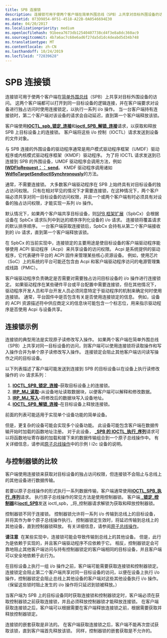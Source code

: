 ```yaml
---
title: SPB 连接锁
description: 连接锁可用于使两个客户端在简单外围总线（SPB）上共享对目标外围设备的访问。
ms.assetid: 073D9854-0F51-4518-A22B-0A0546694E30
ms.date: 04/20/2017
ms.localizationpriority: medium
ms.openlocfilehash: 91beea7673db12540407738cd4f3e8a8dc360ac9
ms.sourcegitcommit: 4b7a6ac7c68e6ad6f27da5d1dc4deabd5d34b748
ms.translationtype: MT
ms.contentlocale: zh-CN
ms.lasthandoff: 10/24/2019
ms.locfileid: "72839628"
---
```

# <a name="spb-connection-locks"></a>SPB 连接锁


连接锁可用于使两个客户端在[简单外围总线](https://docs.microsoft.com/previous-versions/hh450903(v=vs.85))（SPB）上共享对目标外围设备的访问。 这两个客户端都可以打开到同一目标设备的逻辑连接，并在客户端要求对设备进行独占访问时使用连接锁定，以执行一系列 i/o 操作。 当一台客户端持有连接锁时，第二个客户端对该设备的请求会自动延迟，直到第一个客户端释放该锁。

客户端使用[**IOCTL\_spb\_锁定\_连接**](https://msdn.microsoft.com/library/windows/hardware/jj819324)和[**ioctl\_SPB\_解锁\_连接**](https://msdn.microsoft.com/library/windows/hardware/jj819325)请求，以获取和释放 SPB 上目标设备上的连接锁。 客户端将这些 i/o 控制（IOCTL）请求发送到设备的文件对象。

与 SPB 连接的外围设备的驱动程序通常是用户模式驱动程序框架（UMDF）驱动程序或内核模式驱动程序框架（KMDF）驱动程序。 为了将 IOCTL 请求发送到已连接到 SPB 的外围设备，UMDF 驱动程序会调用方法，例如[**IWDFIoRequest：： send**](https://docs.microsoft.com/windows-hardware/drivers/ddi/wudfddi/nf-wudfddi-iwdfiorequest-send)。 KMDF 驱动程序调用诸如[**WdfIoTargetSendIoctlSynchronously**](https://docs.microsoft.com/windows-hardware/drivers/ddi/wdfiotarget/nf-wdfiotarget-wdfiotargetsendioctlsynchronously)的方法。

通常，不需要连接锁。 大多数客户端驱动程序在 SPB 上始终具有对目标设备的独占访问权限。 只有在相对罕见的情况下才需要连接锁，在这种情况下，两个客户端必须共享对同一目标设备的访问权限，并且一个或两个客户端有时必须具有对设备的独占访问权限，才能实现一系列 i/o 操作。

默认情况下，如果两个客户端共享目标设备，则[SPB 框架扩展](https://docs.microsoft.com/windows-hardware/drivers/spb/spb-framework-extension)（SpbCx）会根据设备在 SpbCx 请求队列中到达的顺序序列化设备的 i/o 请求。 连接锁将覆盖请求的默认排序顺序。 一台客户端获取连接锁后，SpbCx 会持有从第二个客户端接收到的 i/o 请求，直到第一个客户端释放该锁。

在 SpbCx 的当前实现中，连接锁定的主要用途是使目标设备的客户端驱动程序能够使用 ACPI 驱动程序（Acpi）来共享设备的访问权限。 Acpi 是系统提供的驱动程序，它代表硬件平台的 ACPI 固件来管理某些核心资源设备。 例如，使用芯片（SoC）上的系统的平台可能还包含由 Acpi 和客户端驱动程序访问的电源管理集成线路（PMIC）。

客户端驱动程序负责确定是否需要对需要独占访问目标设备的 i/o 操作进行连接锁定。 如果驱动程序在某些硬件平台或平台配置中需要连接锁，但在其他情况下，驱动程序开发人员和平台开发人员必须同意特定于驱动程序的机制来确定何时使用连接锁。 通常，平台固件中是否包含有关是否使用连接锁定的信息。 例如，设备的 ACPI 资源描述符中供应商定义的信息块可能包含一个标志位，用来指示驱动程序是否使用 Acpi 与设备共享。

## <a name="connection-lock-example"></a>连接锁示例


连接锁的典型用法是实现原子读修改写入操作。 如果两个客户端在简单外围总线（SPB）上共享对同一目标设备的访问，则客户端可以使用连接锁将读取操作和写入操作合并为单个原子读修改写入操作。 连接锁定会阻止其他客户端访问读写操作之间的目标设备。

以下列表描述了客户端可能发送到连接到 SPB 的目标设备以在设备上执行读修改操作的 i/o 请求系列：

1.  [**IOCTL\_SPB\_锁定\_连接**](https://msdn.microsoft.com/library/windows/hardware/jj819324)–获取目标设备上的连接锁。
2.  [**IRP\_MJ\_读取**](https://docs.microsoft.com/windows-hardware/drivers/kernel/irp-mj-read)–从设备地址读取数据块，以便客户端可以解释和修改数据。
3.  [**IRP\_MJ\_写入**](https://docs.microsoft.com/windows-hardware/drivers/kernel/irp-mj-write)–将修改后的数据块写入设备地址。
4.  [**IOCTL\_SPB\_解锁\_连接**](https://msdn.microsoft.com/library/windows/hardware/jj819325)–在目标设备上释放连接锁。

前面的列表可能适用于实现单个设备功能的简单设备。

但是，更复杂的设备可能会实现多个设备功能。 此设备可能包含客户端在数据传输开始时加载的函数地址注册。 对于此设备， [ **\_SPB 的 IOCTL\_执行\_序列**](https://msdn.microsoft.com/library/windows/hardware/hh450857)请求可以将函数地址寄存器的加载和接下来的数据传输组合到一个原子总线操作中。 有关详细信息，请参阅[原子总线操作](https://docs.microsoft.com/windows-hardware/drivers/spb/atomic-bus-operations)中的示例 I i2c 设备的说明。

## <a name="comparison-with-controller-locks"></a>与控制器锁的比较


客户端使用连接锁来获取对目标设备的独占访问权限，但连接锁不会阻止与总线上的其他设备进行数据传输。

若要以原子总线操作的形式执行一系列数据传输，客户端通常使用[**IOCTL\_SPB\_执行\_序列**](https://msdn.microsoft.com/library/windows/hardware/hh450857)请求。 执行原子总线操作的常见方法是使用控制器锁。 客户端[ **\_锁定\_控制器**](https://msdn.microsoft.com/library/windows/hardware/hh450858)和[**ioctl\_SPB**](https://msdn.microsoft.com/library/windows/hardware/hh450859)发送 ioctl\_spb，\_将\_控制器请求解锁为获取和释放控制器锁。

控制器锁不同于连接锁。 控制器锁允许将一系列 i/o 传输到总线上的目标设备，并将其作为单个原子总线操作执行。 控制器锁定生效时，将延迟传输到总线上的其他设备，直到控制器锁释放。 有关详细信息，请参阅[原子总线操作](https://docs.microsoft.com/windows-hardware/drivers/spb/atomic-bus-operations)。

**请注意**  在某些实现中，连接锁可能会导致传输到总线上的其他设备。 但是，此行为是依赖于实现的，并且客户端驱动程序不应依赖于它。 相反，控制器锁定会可靠地阻止其他客户端访问与持有控制器锁定的客户端相同的目标设备，并且客户端可以安全地依赖于此行为。

 

在目标设备上执行一组 i/o 操作之前，客户端可能需要获取连接锁和控制器锁定。 连接锁定会阻止第二个客户端共享对同一目标设备的访问，以便在设备上执行 i/o 操作，控制器锁定会阻止总线上其他设备的客户端对这些其他设备执行 i/o 操作。 （保留这些锁时阻止发生的 i/o 操作将只延迟到锁被释放。）

当客户端为 SPB 上的目标设备同时获取连接锁和控制器锁定时，客户端必须在获取控制器锁之前获取连接锁，并且必须释放控制器锁才能释放连接锁。 在客户端获取连接锁之后，客户端可以根据需要在客户端释放连接锁之前，根据需要获取并释放控制器锁定。

连接锁的嵌套获取是非法的。 在客户端获取连接锁之后，客户端不能再次尝试获取该锁，直到客户端首先释放该锁。 同样，控制器锁的嵌套获取是不允许的。

 

 




